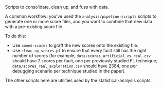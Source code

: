 Scripts to consolidate, clean up, and fuss with data.

A common workflow: you've used the `analysis/pipeline-scripts` scripts to generate one or more score files, and you want to combine that new data with a pre-existing score file.

To do this:

- Use `amend-scores` to graft the new scores onto the existing file.
- Use `clean_up_scores.pl` to ensure that every fault still has the right number of scores (for example, `data/scores_artificial_vs_real.csv` should have 7 scores per fault, one per previously studied FL technique; `data/scores_real_exploration.csv` should have 2384, one per debugging scenario per technique studied in the paper).

The other scripts here are utilities used by the statistical-analysis scripts.
